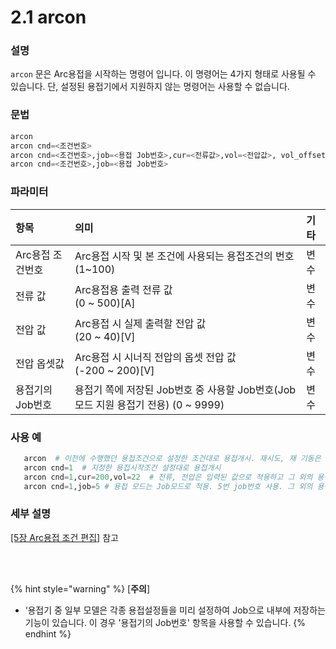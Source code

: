 ﻿# 2.1 arcon


### 설명 
```arcon``` 문은 Arc용접을 시작하는 명령어 입니다. 이 명령어는 4가지 형태로 사용될 수 있습니다. 단, 설정된 용접기에서 지원하지 않는 명령어는 사용할 수 없습니다.


### 문법
  
```python
arcon
arcon cnd=<조건번호> 
arcon cnd=<조건번호>,job=<용접 Job번호>,cur=<전류값>,vol=<전압값>, vol_offset=<전압 옵셋값>
arcon cnd=<조건번호>,job=<용접 Job번호>  
```

### 파라미터
<table>
  <thead>
    <tr>
      <th style="text-align:left">항목</th>
      <th style="text-align:left">의미</th>
      <th style="text-align:left">기타</th>
    </tr>
  </thead>
  <tbody>
    <tr>
      <td style="text-align:left">Arc용접 조건번호</td>
      <td style="text-align:left">
        Arc용접 시작 및 본 조건에 사용되는 용접조건의 번호
        (1~100)
      </td>
      <td style="text-align:left">변수</td>
    </tr>
    <tr>
      <td style="text-align:left">전류 값</td>
      <td style="text-align:left">
        Arc용접용 출력 전류 값<br>
        (0 ~ 500)[A]
      <td style="text-align:left">변수</td>
    </tr>
    <tr>
      <td style="text-align:left">전압 값</td>
      <td style="text-align:left">
        Arc용접 시 실제 출력할 전압 값<br>
        (20 ~ 40)[V]
      <td style="text-align:left">변수</td>
    </tr>
        <tr>
      <td style="text-align:left">전압 옵셋값</td>
      <td style="text-align:left">
        Arc용접 시 시너직 전압의 옵셋 전압 값<br>
        (-200 ~ 200)[V]
      <td style="text-align:left">변수</td>
    </tr>
    <tr>
      <td style="text-align:left">용접기의 Job번호</td>
      <td style="text-align:left">
        용접기 쪽에 저장된 Job번호 중 사용할 Job번호(Job 모드 지원 용접기 전용)
        (0 ~ 9999)
      <td style="text-align:left">변수</td>
    </tr>
  </tbody>
</table>


### 사용 예
```python
   arcon  # 이전에 수행했던 용접조건으로 설정한 조건대로 용접개시. 재시도, 재 기동은 미 실행
   arcon cnd=1  # 지정한 용접시작조건 설정대로 용접개시
   arcon cnd=1,cur=200,vol=22  # 전류, 전압은 입력된 값으로 적용하고 그 외의 용접 조건은 용접시작조건번호의 조건으로 용접개시
   arcon cnd=1,job=5 # 용접 모드는 Job모드로 적용. 5번 job번호 사용. 그 외의 용접 조건은 용접시작조건번호의 조건으로 용접개시
```

### 세부 설명  
  [[5장 Arc용접 조건 편집]](../5_Condition_editing/README.md) 참고


</br>
</br>

{% hint style="warning" %}
[**주의**]  
 - ‘용접기 중 일부 모델은 각종 용접설정들을 미리 설정하여 Job으로 내부에 저장하는 기능이 있습니다. 이 경우 '용접기의 Job번호' 항목을 사용할 수 있습니다.
{% endhint %}